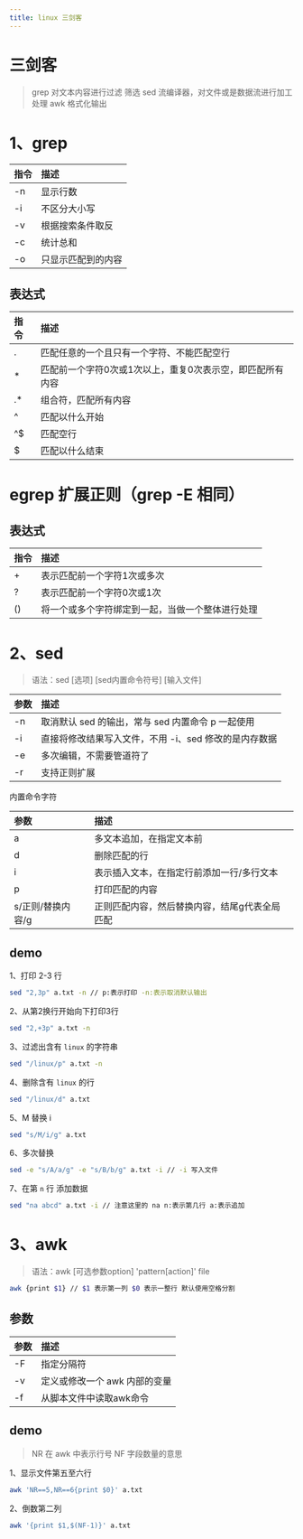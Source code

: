 ```yaml
---
title: linux 三剑客
---
```


# 三剑客

> grep 对文本内容进行过滤 筛选
> sed 流编译器，对文件或是数据流进行加工处理
> awk 格式化输出

# 1、grep

|指令|描述|
|:---|:---|
|-n|显示行数|
|-i|不区分大小写|
|-v|根据搜索条件取反|
|-c|统计总和|
|-o|只显示匹配到的内容|

## 表达式

|指令|描述|
|:---|:---|
|.|匹配任意的一个且只有一个字符、不能匹配空行|
|*|匹配前一个字符0次或1次以上，重复0次表示空，即匹配所有内容|
|.*|组合符，匹配所有内容|
|^|匹配以什么开始|
|^$|匹配空行|
|$|匹配以什么结束|

# egrep 扩展正则（grep -E 相同）

## 表达式

|指令|描述|
|:---|:---|
|+|表示匹配前一个字符1次或多次|
|?|表示匹配前一个字符0次或1次|
|()|将一个或多个字符绑定到一起，当做一个整体进行处理|

# 2、sed

> 语法：sed [选项] [sed内置命令符号] [输入文件]

|参数|描述|
|:---|:---|
|-n|取消默认 sed 的输出，常与 sed 内置命令 p 一起使用|
|-i|直接将修改结果写入文件，不用 -i、sed 修改的是内存数据|
|-e|多次编辑，不需要管道符了|
|-r|支持正则扩展|

内置命令字符

|参数|描述|
|:---|:---|
|a|多文本追加，在指定文本前|
|d|删除匹配的行|
|i|表示插入文本，在指定行前添加一行/多行文本|
|p|打印匹配的内容|
|s/正则/替换内容/g|正则匹配内容，然后替换内容，结尾g代表全局匹配|

## demo

1、打印 2-3 行

```bash
sed "2,3p" a.txt -n // p:表示打印 -n:表示取消默认输出
```

2、从第2换行开始向下打印3行

```bash
sed "2,+3p" a.txt -n
```

3、过滤出含有 `linux` 的字符串

```bash
sed "/linux/p" a.txt -n
```

4、删除含有 `linux` 的行

```bash
sed "/linux/d" a.txt
```

5、M 替换 i

```bash
sed "s/M/i/g" a.txt
```

6、多次替换

```bash
sed -e "s/A/a/g" -e "s/B/b/g" a.txt -i // -i 写入文件
```

7、在第 `n` 行 添加数据

```bash
sed "na abcd" a.txt -i // 注意这里的 na n:表示第几行 a:表示追加
```

# 3、awk

> 语法：awk [可选参数option] 'pattern[action]' file    

```bash
awk {print $1} // $1 表示第一列 $0 表示一整行 默认使用空格分割
```

## 参数

|参数|描述|
|:---|:---|
|-F|指定分隔符|
|-v|定义或修改一个 awk 内部的变量|
|-f|从脚本文件中读取awk命令|

## demo

> NR 在 awk 中表示行号
> NF 字段数量的意思

1、显示文件第五至六行

```bash
awk 'NR==5,NR==6{print $0}' a.txt
```

2、倒数第二列

```bash
awk '{print $1,$(NF-1)}' a.txt
```